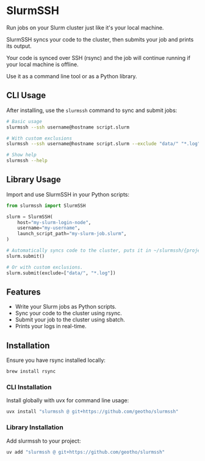 # SlurmSSH

Run jobs on your Slurm cluster just like it's your local machine.

SlurmSSH syncs your code to the cluster, then submits your job and prints its output.

Your code is synced over SSH (rsync) and the job will continue running if your local machine is offline.

Use it as a command line tool or as a Python library.

## CLI Usage

After installing, use the `slurmssh` command to sync and submit jobs:

```bash
# Basic usage
slurmssh --ssh username@hostname script.slurm

# With custom exclusions
slurmssh --ssh username@hostname script.slurm --exclude "data/" "*.log"

# Show help
slurmssh --help
```

## Library Usage

Import and use SlurmSSH in your Python scripts:

```python
from slurmssh import SlurmSSH

slurm = SlurmSSH(
    host="my-slurm-login-node",
    username="my-username",
    launch_script_path="my-slurm-job.slurm",
)

# Automatically syncs code to the cluster, puts it in ~/slurmssh/{project-name}/, and submits your job.
slurm.submit()

# Or with custom exclusions.
slurm.submit(exclude=["data/", "*.log"])
```

## Features

- Write your Slurm jobs as Python scripts.
- Sync your code to the cluster using rsync.
- Submit your job to the cluster using sbatch.
- Prints your logs in real-time.

## Installation

Ensure you have rsync installed locally:

```bash
brew install rsync
```

### CLI Installation

Install globally with uvx for command line usage:

```bash
uvx install "slurmssh @ git+https://github.com/geotho/slurmssh"
```

### Library Installation

Add slurmssh to your project:

```bash
uv add "slurmssh @ git+https://github.com/geotho/slurmssh"
```
